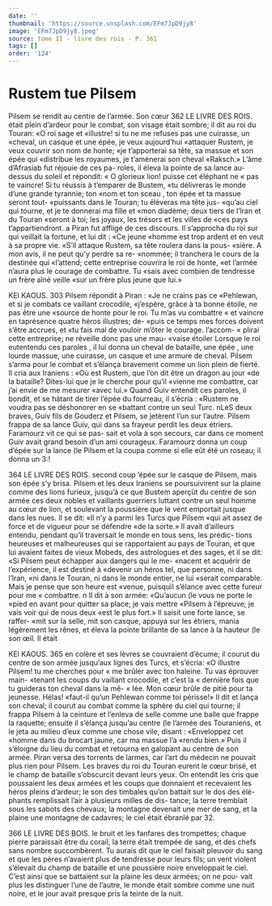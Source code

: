 ```yaml
---
date: ''
thumbnail: 'https://source.unsplash.com/EFm7JpD9jy8'
image: 'EFm7JpD9jy8.jpeg'
source: tome II - livre des rois - P. 361
tags: []
order: '124'
---
```


# Rustem tue Pilsem

Pilsem se rendit au centre de l’armée. Son cœur
362 LE LIVRE DES ROIS.
était plein d’ardeur pour le combat, son visage était
sombre; il dit au roi du Touran: «O roi sage et «illustre! si tu ne me refuses pas une cuirasse, un «cheval, un casque et une épée, je veux aujourd’hui
«attaquer Rustem, je veux couvrir son nom de honte; «je t’apporterai sa tête, sa massue et son épée qui «distribue les royaumes, je t’amènerai son cheval «Raksch.» L’âme d’Afrasiab fut réjouie de ces pa-
roles, il éleva la pointe de sa lance au-dessus du soleil et répondit: « O glorieux lion! puisse cet éléphant ne
« pas te vaincre! Si tu réussis à t’emparer de Bustem,
«tu délivreras le monde d’une grande tyrannie; ton «nom et ton sceau , ton épée et ta massue seront tout- «puissants dans le Touran; tu élèveras ma tête jus- «qu’au ciel qui tourne, et je te donnerai ma fille et «mon diadème; deux tiers de l’lran et du Touran «seront à toi; les joyaux, les trésors et les villes de «ces pays t’appartiendront. a
Piran fut affligé de ces discours. Il s’approcha du
roi sur qui veillait la fortune, et lui dit : «Ce jeune «homme est trop ardent et en veut à sa propre vie. «S’il attaque Rustem, sa tête roulera dans la pous- «sière. A mon avis, il ne peut qu’y perdre sa re- «nommée; il tranchera le cours de la destinée qui «l’attend; cette entreprise couvrira le roi de honte,
«et l’armée n’aura plus le courage de combattre. Tu
«sais avec combien de tendresse un frère aîné veille
«sur un frère plus jeune que lui.»

KEl KAOUS. 303 Pilsem répondit à Piran : «Je ne crains pas ce
«Pehlewan, et si je combats ce vaillant crocodile, «j’espère, grâce à ta bonne étoile, ne pas être une
«source de honte pour le roi. Tu m’as vu combattre « et vaincre en taprésence quatre héros illustres; de- «puis ce temps mes forces doivent s’être accrues, et «tu fais mal de vouloir m’ôter le courage. l’accom-
« plirai cette entreprise; ne réveille donc pas une mau- «vaise étoiler
Lorsque le roi eutentendu ces paroles , il lui donna
un cheval de bataille, une épée , une lourde massue,
une cuirasse, un casque et une armure de cheval. Pilsem s’arma pour le combat et s’élança bravement
comme un lion plein de fierté. Il cria aux Iraniens : «Où est Rustem, que l’on dit être un dragon au jour
«de la bataille? Dites-lui que je le cherche pour qu’il «vienne me combattre, car j’ai envie de me mesurer «avec lui.» Quand Guiv entendit ces paroles, il bondit, et se hâtant de tirer l’épée du fourreau, il
s’écria : «Rustem ne voudra pas se déshonorer en se
«battant contre un seul Turc. nLeS deux braves, Guiv fils de Gouderz et Pilsem, se jetèrent l’un sur l’autre.
Pilsem frappa de sa lance Guiv, qui dans sa frayeur perdit les deux étriers. Faramourz vit ce qui se pas- sait et vola à son secours, car dans ce moment Guiv avait grand besoin d’un ami courageux. Faramourz donna un coup d’épée sur la lance (le Pilsem et la
coupa comme si elle eût été un roseau; il donna un
3:!

364 LE LIVRE DES ROIS. second coup ’épée sur le casque de Pilsem, mais
son épée s’y brisa. Pilsem et les deux Iraniens se poursuivirent sur la plaine comme des lions furieux, jusqu’à ce que Bustem aperçût du centre de son
armée ces deux nobles et vaillants guerriers luttant contre un seul homme au cœur de lion, et soulevant la poussière que le vent emportait jusque dans les nues. Il se dit: «Il n’y a parmi les Turcs que Pilsem
«qui ait assez de force et de vigueur pour se défendre
«de la sorte.» Il avait d’ailleurs entendu, pendant
qu’il traversait le monde en tous sens, les prédic-
tions heureuses et malheureuses qui se rapportaient au pays de Touran, et que lui avaient faites de vieux Mobeds, des astrologues et des sages, et il se dit: «Si Pilsem peut échapper aux dangers qui le me- «nacent et acquérir de l’expérience, il est destiné à
«devenir un héros tel, que personne, ni dans l’lran,
«ni dans le Touran, ni dans le monde entier, ne lui «serait comparable. Mais je pense que son heure est «venue, puisquïl s’élance avec cette fureur pour me
« combattre. n
Il dit à son armée: «Qu’aucun (le vous ne porte le
«pied en avant pour quitter sa place; je vais mettre «Pilsem à l’épreuve; je vais voir qui de nous deux
«est le plus fort.» Il saisit une forte lance, se raffer- «mit sur la selle, mit son casque, appuya sur les étriers, mania légèrement les rênes, et éleva la pointe brillante de sa lance à la hauteur (le son œil. Il était

KEl KAOUS. 365 en colère et ses lèvres se couvraient d’écume; il courut
du centre de son armée jusqu’aux lignes des Turcs, et s’écria: «O illustre Pilsem! tu me cherches pour
« me brûler avec ton haleine. Tu vas éprouver main- «tenant les coups du vaillant crocodile, et c’est la « dernière fois que tu guideras ton cheval dans la mê- « Iée. Mon cœur brûle de pitié pour ta jeunesse. Hélas! «faut-il qu’un Pehlewan comme toi périsse!» Il dit
et lança son cheval; il courut au combat comme la sphère du ciel qui tourne; il frappa Pilsem à la ceinture et l’enleva de selle comme une balle que
frappe la raquette; ensuite il s’élança jusqu’au centre (le l’armée des Touraniens, et le jeta au milieu d’eux
comme une chose vile, disant : «Enveloppez cet «homme dans du brocart jaune, car ma massue l’a «rendu bien.» Puis il s’éloigne du lieu du combat
et retourna en galopant au centre de son armée.
Piran versa des torrents de larmes, car l’art du médecin ne pouvait plus rien pour Pilsem. Les braves du roi du Touran eurent le cœur brisé, et le champ de bataille s’obscurcit devant leurs yeux. On entendit les cris que poussaient les deux armées et les coups que donnaient et recevaient les héros pleins d’ardeur;
le son des timbales qu’on battait sur le dos des élé- phants remplissait l’air à plusieurs milles de dis-
tance; la terre tremblait sous les sabots des chevaux; la montagne devenait une mer de sang, et la plaine une montagne de cadavres; le ciel était ébranlé par 32.

366 LE LIVRE DES BOIS.
le bruit et les fanfares des trompettes; chaque pierre paraissait être du corail, la terre était trempée de
sang, et des chefs sans nombre succombèrent. Tu aurais dit que le ciel faisait pleuvoir du sang et que les pères n’avaient plus de tendresse pour leurs fils;
un vent violent s’élevait du champ de bataille et une poussière noire enveloppait le ciel. C’est ainsi que se battaient sur la plaine les deux armées; on ne pou- vait plus les distinguer l’une de l’autre, le monde
était sombre comme une nuit noire, et le jour avait presque pris la teinte de la nuit.
